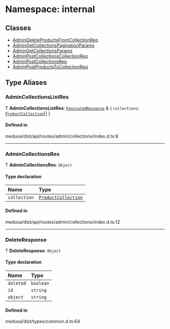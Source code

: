 # Namespace: internal

## Classes

- [AdminDeleteProductsFromCollectionReq](../classes/internal-3.AdminDeleteProductsFromCollectionReq.md)
- [AdminGetCollectionsPaginationParams](../classes/internal-3.AdminGetCollectionsPaginationParams.md)
- [AdminGetCollectionsParams](../classes/internal-3.AdminGetCollectionsParams.md)
- [AdminPostCollectionsCollectionReq](../classes/internal-3.AdminPostCollectionsCollectionReq.md)
- [AdminPostCollectionsReq](../classes/internal-3.AdminPostCollectionsReq.md)
- [AdminPostProductsToCollectionReq](../classes/internal-3.AdminPostProductsToCollectionReq.md)

## Type Aliases

### AdminCollectionsListRes

Ƭ **AdminCollectionsListRes**: [`PaginatedResponse`](internal-2.md#paginatedresponse) & { `collections`: [`ProductCollection`](../classes/internal.ProductCollection.md)[]  }

#### Defined in

medusa/dist/api/routes/admin/collections/index.d.ts:8

___

### AdminCollectionsRes

Ƭ **AdminCollectionsRes**: `Object`

#### Type declaration

| Name | Type |
| :------ | :------ |
| `collection` | [`ProductCollection`](../classes/internal.ProductCollection.md) |

#### Defined in

medusa/dist/api/routes/admin/collections/index.d.ts:12

___

### DeleteResponse

Ƭ **DeleteResponse**: `Object`

#### Type declaration

| Name | Type |
| :------ | :------ |
| `deleted` | `boolean` |
| `id` | `string` |
| `object` | `string` |

#### Defined in

medusa/dist/types/common.d.ts:64
